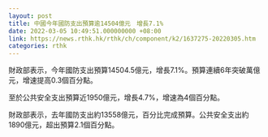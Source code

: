 ```yaml
---
layout: post
title: 中國今年國防支出預算逾14504億元　增長7.1%
date: 2022-03-05 10:49:51.000000000 +08:00
link: https://news.rthk.hk/rthk/ch/component/k2/1637275-20220305.htm
categories: rthk
---
```


財政部表示，今年國防支出預算14504.5億元，增長7.1%。預算連續6年突破萬億元，增速提高0.3個百分點。

至於公共安全支出預算近1950億元，增長4.7%，增速為4個百分點。

財政部表示，去年國防支出約13558億元，百分比完成預算。公共安全支出約1890億元，超出預算2.1個百分點。
